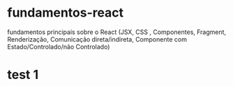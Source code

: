 # fundamentos-react
fundamentos principais sobre o React (JSX, CSS , Componentes, Fragment, Renderização, Comunicação direta/indireta, Componente com Estado/Controlado/não Controlado)

# test 1
